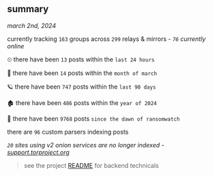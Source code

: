 
## summary
_march 2nd, 2024_

currently tracking `163` groups across `299` relays & mirrors - _`76` currently online_

⏲ there have been `13` posts within the `last 24 hours`

🦈 there have been `14` posts within the `month of march`

🪐 there have been `747` posts within the `last 90 days`

🏚 there have been `486` posts within the `year of 2024`

🦕 there have been `9768` posts `since the dawn of ransomwatch`

there are `96` custom parsers indexing posts

_`20` sites using v2 onion services are no longer indexed - [support.torproject.org](https://support.torproject.org/onionservices/v2-deprecation/)_

> see the project [README](https://github.com/joshhighet/ransomwatch#ransomwatch--) for backend technicals
